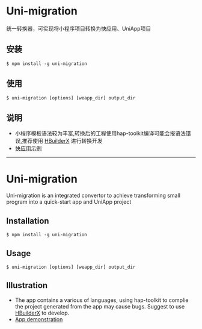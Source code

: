 # Uni-migration

统一转换器，可实现将小程序项目转换为快应用、UniApp项目

## 安装
``
$ npm install -g uni-migration
``    
## 使用
``
$ uni-migration [options] [weapp_dir] output_dir
``    
## 说明
   - 小程序模板语法较为丰富,转换后的工程使用hap-toolkit编译可能会报语法错误,推荐使用 [HBuilderX](http://quickapp.dcloud.io) 进行转换开发
   - [快应用示例](https://github.com/dcloudio/quickapp)

------
# Uni-migration

Uni-migration is an integrated convertor to achieve transforming small program into a quick-start app and UniApp project

## Installation
``
$ npm install -g uni-migration
``
## Usage
``
$ uni-migration [options] [weapp_dir] output_dir
``
## Illustration
   - The app contains a various of languages, using hap-toolkit to complie the project generated from the app may cause bugs. Suggest to use [HBuilderX](http://quickapp.dcloud.io) to develop.
   - [App demonstration](https://github.com/dcloudio/quickapp)
